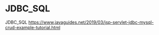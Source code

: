 # JDBC_SQL
JDBC_SQL
https://www.javaguides.net/2019/03/jsp-servlet-jdbc-mysql-crud-example-tutorial.html
